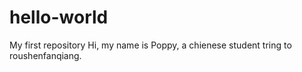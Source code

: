 # hello-world
My first repository 
Hi, my name is Poppy, a chienese student tring to roushenfanqiang.
